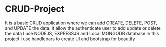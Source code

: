 # CRUD-Project
It is a basic CRUD application where we can add CREATE, DELETE, POST, and UPDATE the data.
It allow the authenticate user to add update or delete the data
I use NODEJS, EXPRESSJS and Local MONGODB database 
In this project i use handlebars to create UI and bootstrap for beautify
